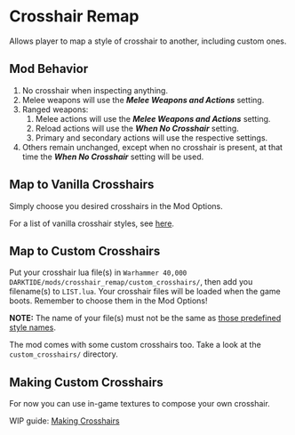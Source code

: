 # Crosshair Remap

Allows player to map a style of crosshair to another, including custom ones.

## Mod Behavior

1. No crosshair when inspecting anything.
2. Melee weapons will use the ***Melee Weapons and Actions*** setting.
3. Ranged weapons: 
   1. Melee actions will use the ***Melee Weapons and Actions*** setting.
   2. Reload actions will use the ***When No Crosshair*** setting.
   3. Primary and secondary actions will use the respective settings.
4. Others remain unchanged, except when no crosshair is present, at that time the ***When No Crosshair*** setting will be used.

## Map to Vanilla Crosshairs

Simply choose you desired crosshairs in the Mod Options.

For a list of vanilla crosshair styles, see [here](docs/vanilla_crosshairs.md).

## Map to Custom Crosshairs

Put your crosshair lua file(s) in `Warhammer 40,000 DARKTIDE/mods/crosshair_remap/custom_crosshairs/`, then add you filename(s) to `LIST.lua`. Your crosshair files will be loaded when the game boots. Remember to choose them in the Mod Options!

**NOTE:** The name of your file(s) must not be the same as [those predefined style names](docs/vanilla_crosshairs.md).

The mod comes with some custom crosshairs too. Take a look at the `custom_crosshairs/` directory.

## Making Custom Crosshairs

For now you can use in-game textures to compose your own crosshair.

WIP guide: [Making Crosshairs](docs/making_crosshairs.md)
